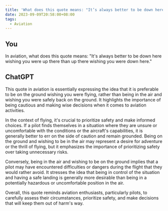 ```yaml
---
title: 'What does this quote means: "It’s always better to be down here wishing you were up there than up there wishing you were down here"'
date: 2023-09-09T20:58:00+08:00
tags:
  - Aviation
---
```

## You
In aviation, what does this quote means: "It's always better to be down here wishing you were up there than up there wishing you were down here."

## ChatGPT
This quote in aviation is essentially expressing the idea that it is preferable to be on the ground wishing you were flying, rather than being in the air and wishing you were safely back on the ground. It highlights the importance of being cautious and making wise decisions when it comes to aviation activities.

In the context of flying, it's crucial to prioritize safety and make informed choices. If a pilot finds themselves in a situation where they are unsure or uncomfortable with the conditions or the aircraft's capabilities, it is generally better to err on the side of caution and remain grounded. Being on the ground and wishing to be in the air may represent a desire for adventure or the thrill of flying, but it emphasizes the importance of prioritizing safety over taking unnecessary risks.

Conversely, being in the air and wishing to be on the ground implies that a pilot may have encountered difficulties or dangers during the flight that they would rather avoid. It stresses the idea that being in control of the situation and having a safe landing is generally more desirable than being in a potentially hazardous or uncomfortable position in the air.

Overall, this quote reminds aviation enthusiasts, particularly pilots, to carefully assess their circumstances, prioritize safety, and make decisions that will keep them out of harm's way.